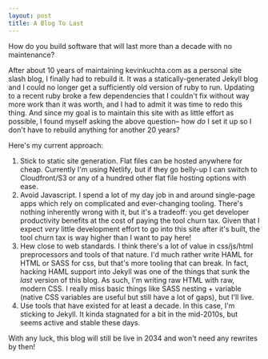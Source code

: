 ```yaml
---
layout: post
title: A Blog To Last
---
```


How do you build software that will last more than a decade with no maintenance?

<!--break-->

After about 10 years of maintaining kevinkuchta.com as a personal site slash blog, I finally had to rebuild it.  It was a statically-generated Jekyll blog and I could no longer get a sufficiently old version of ruby to run.  Updating to a recent ruby broke a few dependencies that I couldn't fix without way more work than it was worth, and I had to admit it was time to redo this thing.  And since my goal is to maintain this site with as little effort as possible, I found myself asking the above question– how *do* I set it up so I don't have to rebuild anything for another 20 years?

Here's my current approach:

1. Stick to static site generation.  Flat files can be hosted anywhere for cheap.  Currently I'm using Netlify, but if they go belly-up I can switch to Cloudfront/S3 or any of a hundred other flat file hosting options with ease.
2. Avoid Javascript.  I spend a lot of my day job in and around single-page apps which rely on complicated and ever-changing tooling.  There's nothing inherently wrong with it, but it's a tradeoff: you get developer productivity benefits at the cost of paying the tool churn tax.  Given that I expect *very* little development effort to go into this site after it's built, the tool churn tax is way higher than I want to pay here!
3. Hew close to web standards.  I think there's a lot of value in css/js/html preprocessors and tools of that nature.  I'd much rather write HAML for HTML or SASS for css, but that's more tooling that can break.  In fact, hacking HAML support into Jekyll was one of the things that sunk the *last* version of this blog.  As such, I'm writing raw HTML with raw, modern CSS.  I really miss basic things like SASS nesting + variable (native CSS variables are useful but still have a lot of gaps), but I'll live.
4. Use tools that have existed for at least a decade.  In this case, I'm sticking to Jekyll.  It kinda stagnated for a bit in the mid-2010s, but seems active and stable these days.

With any luck, this blog will still be live in 2034 and won't need any rewrites by then!